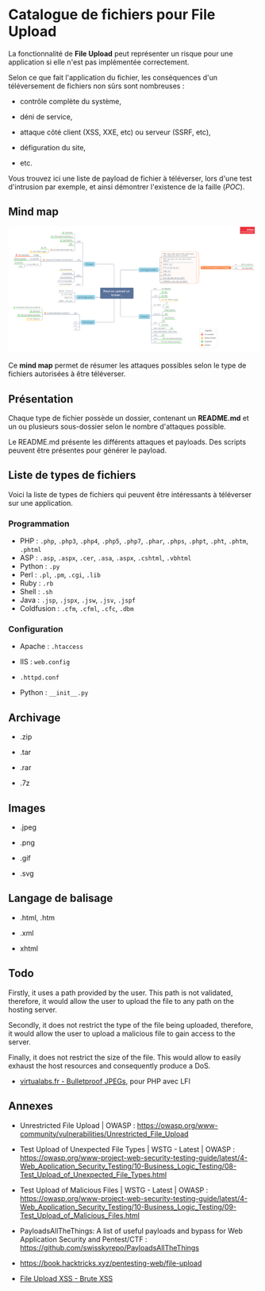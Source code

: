 # Catalogue de fichiers pour File Upload

La fonctionnalité de **File Upload** peut représenter un risque pour une application si elle n'est pas implémentée correctement. 

Selon ce que fait l'application du fichier, les conséquences d'un téléversement de fichiers non sûrs sont nombreuses :

- contrôle complète du système,

- déni de service,

- attaque côté client (XSS, XXE, etc) ou serveur (SSRF, etc),

- défiguration du site,

- etc.

Vous trouvez ici une liste de payload de fichier à téléverser, lors d'une test d'intrusion par exemple, et ainsi démontrer l'existence de la faille (*POC*).

## Mind map

![](map.png)

Ce **mind map** permet de résumer les attaques possibles selon le type de fichiers autorisées à être téléverser.

## Présentation

Chaque type de fichier possède un dossier, contenant un **README.md** et un ou plusieurs sous-dossier selon le nombre d'attaques possible.

Le README.md présente les différents attaques et payloads. Des scripts peuvent être présentes pour générer le payload.

## Liste de types de fichiers

Voici la liste de types de fichiers qui peuvent être intéressants à téléverser sur une application.

### Programmation

- PHP : `.php`, `.php3`, `.php4`, `.php5`, `.php7`, `.phar`, `.phps`, `.phpt`, `.pht`, `.phtm`, `.phtml`
- ASP : `.asp`, `.aspx`, `.cer`, `.asa`, `.aspx`, `.cshtml`, `.vbhtml`
- Python : `.py`
- Perl : `.pl`, `.pm`, `.cgi`, `.lib`
- Ruby : `.rb`
- Shell : `.sh`
- Java : `.jsp`, `.jspx`, `.jsw`, `.jsv`, `.jspf`
- Coldfusion : `.cfm`, `.cfml`, `.cfc`, `.dbm`

### Configuration

- Apache : `.htaccess`

- IIS : `web.config`

- `.httpd.conf`

- Python : `__init__.py`

## Archivage

- .zip

- .tar

- .rar

- .7z

## Images

- .jpeg

- .png

- .gif

- .svg

## Langage de balisage

- .html, .htm

- .xml

- xhtml

## Todo

Firstly, it uses a path provided by the user. This path is not 
validated, therefore, it would allow the user to upload the file to any 
path on the hosting server.

Secondly, it does not restrict the type of the file being uploaded, 
therefore, it would allow the user to upload a malicious file to gain 
access to the server.

Finally, it does not restrict the size of the file. This would allow 
to easily exhaust the host resources and consequently produce a DoS.

- [virtualabs.fr - Bulletproof JPEGs](https://virtualabs.fr/Nasty-bulletproof-Jpegs-l.html), pour PHP avec LFI

## Annexes

- Unrestricted File Upload | OWASP : https://owasp.org/www-community/vulnerabilities/Unrestricted_File_Upload

- Test Upload of Unexpected File Types | WSTG - Latest | OWASP : https://owasp.org/www-project-web-security-testing-guide/latest/4-Web_Application_Security_Testing/10-Business_Logic_Testing/08-Test_Upload_of_Unexpected_File_Types.html

- Test Upload of Malicious Files | WSTG - Latest | OWASP : https://owasp.org/www-project-web-security-testing-guide/latest/4-Web_Application_Security_Testing/10-Business_Logic_Testing/09-Test_Upload_of_Malicious_Files.html

- PayloadsAllTheThings: A list of useful payloads and bypass for Web Application Security and Pentest/CTF : https://github.com/swisskyrepo/PayloadsAllTheThings

- https://book.hacktricks.xyz/pentesting-web/file-upload

- [File Upload XSS - Brute XSS](https://brutelogic.com.br/blog/file-upload-xss/)
